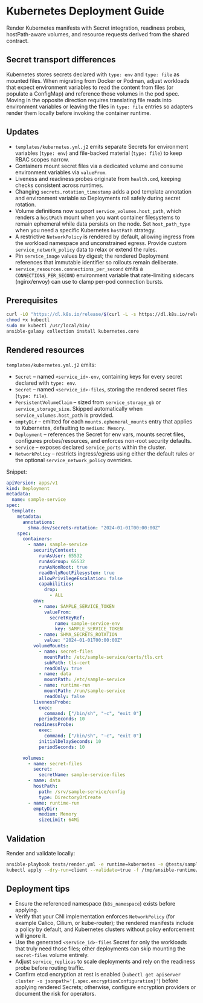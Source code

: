 # Kubernetes Deployment Guide

Render Kubernetes manifests with Secret integration, readiness probes, hostPath-aware volumes, and resource requests derived from the shared contract.

## Secret transport differences

Kubernetes stores secrets declared with `type: env` and `type: file` as mounted files. When migrating from Docker or Podman,
adjust workloads that expect environment variables to read the content from files (or populate a ConfigMap) and reference those
volumes in the pod spec. Moving in the opposite direction requires translating file reads into environment variables or leaving
the files in `type: file` entries so adapters render them locally before invoking the container runtime.

## Updates

- `templates/kubernetes.yml.j2` emits separate Secrets for environment variables (`type: env`) and file-backed material (`type: file`) to keep RBAC scopes narrow.
- Containers mount secret files via a dedicated volume and consume environment variables via `valueFrom`.
- Liveness and readiness probes originate from `health.cmd`, keeping checks consistent across runtimes.
- Changing `secrets.rotation_timestamp` adds a pod template annotation and environment variable so Deployments roll safely during secret rotation.
- Volume definitions now support `service_volumes.host_path`, which renders a `hostPath` mount when you want container filesystems to remain ephemeral while data persists on the node. Set `host_path_type` when you need a specific Kubernetes `hostPath` strategy.
- A restrictive `NetworkPolicy` is rendered by default, allowing ingress from the workload namespace and unconstrained egress. Provide custom `service_network_policy` data to relax or extend the rules.
- Pin `service_image` values by digest; the rendered Deployment references that immutable identifier so rollouts remain deliberate.
- `service_resources.connections_per_second` emits a `CONNECTIONS_PER_SECOND` environment variable that rate-limiting sidecars
  (nginx/envoy) can use to clamp per-pod connection bursts.

## Prerequisites

```bash
curl -LO "https://dl.k8s.io/release/$(curl -L -s https://dl.k8s.io/release/stable.txt)/bin/linux/amd64/kubectl"
chmod +x kubectl
sudo mv kubectl /usr/local/bin/
ansible-galaxy collection install kubernetes.core
```

## Rendered resources

`templates/kubernetes.yml.j2` emits:

- `Secret` – named `<service_id>-env`, containing keys for every secret declared with `type: env`.
- `Secret` – named `<service_id>-files`, storing the rendered secret files (`type: file`).
- `PersistentVolumeClaim` – sized from `service_storage_gb` or `service_storage_size`. Skipped automatically when `service_volumes.host_path` is provided.
- `emptyDir` – emitted for each `mounts.ephemeral_mounts` entry that applies to Kubernetes, defaulting to `medium: Memory`.
- `Deployment` – references the Secret for env vars, mounts secret files, configures probes/resources, and enforces non-root security defaults.
- `Service` – exposes declared `service_ports` within the cluster.
- `NetworkPolicy` – restricts ingress/egress using either the default rules or the optional `service_network_policy` overrides.

Snippet:

```yaml
apiVersion: apps/v1
kind: Deployment
metadata:
  name: sample-service
spec:
  template:
    metadata:
      annotations:
        shma.dev/secrets-rotation: "2024-01-01T00:00:00Z"
    spec:
      containers:
        - name: sample-service
          securityContext:
            runAsUser: 65532
            runAsGroup: 65532
            runAsNonRoot: true
            readOnlyRootFilesystem: true
            allowPrivilegeEscalation: false
            capabilities:
              drop:
                - ALL
          env:
            - name: SAMPLE_SERVICE_TOKEN
              valueFrom:
                secretKeyRef:
                  name: sample-service-env
                  key: SAMPLE_SERVICE_TOKEN
            - name: SHMA_SECRETS_ROTATION
              value: "2024-01-01T00:00:00Z"
          volumeMounts:
            - name: secret-files
              mountPath: /etc/sample-service/certs/tls.crt
              subPath: tls-cert
              readOnly: true
            - name: data
              mountPath: /etc/sample-service
            - name: runtime-run
              mountPath: /run/sample-service
              readOnly: false
          livenessProbe:
            exec:
              command: ["/bin/sh", "-c", "exit 0"]
            periodSeconds: 10
          readinessProbe:
            exec:
              command: ["/bin/sh", "-c", "exit 0"]
            initialDelaySeconds: 10
            periodSeconds: 10

      volumes:
        - name: secret-files
          secret:
            secretName: sample-service-files
        - name: data
          hostPath:
            path: /srv/sample-service/config
            type: DirectoryOrCreate
        - name: runtime-run
          emptyDir:
            medium: Memory
            sizeLimit: 64Mi
```

## Validation

Render and validate locally:

```bash
ansible-playbook tests/render.yml -e runtime=kubernetes -e @tests/sample_service.yml
kubectl apply --dry-run=client --validate=true -f /tmp/ansible-runtime/sample-service/kubernetes.yml
```

## Deployment tips

- Ensure the referenced namespace (`k8s_namespace`) exists before applying.
- Verify that your CNI implementation enforces `NetworkPolicy` (for example Calico, Cilium, or kube-router); the rendered manifests include a policy by default, and Kubernetes clusters without policy enforcement will ignore it.
- Use the generated `<service_id>-files` Secret for only the workloads that truly need those files; other deployments can skip mounting the `secret-files` volume entirely.
- Adjust `service_replicas` to scale deployments and rely on the readiness probe before routing traffic.
- Confirm etcd encryption at rest is enabled (`kubectl get apiserver cluster -o jsonpath='{.spec.encryptionConfiguration}'`) before applying rendered Secrets; otherwise, configure encryption providers or document the risk for operators.
